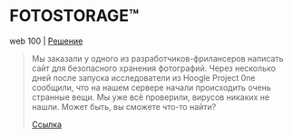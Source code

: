 # FOTOSTORAGE™

web 100 | [Решение](WRITEUP.md)

> Мы заказали у одного из разработчиков-фрилансеров написать сайт для безопасного хранения
> фотографий. Через несколько дней после запуска исследователи из Hoogle Project 0ne сообщили,
> что на нашем сервере начали происходить очень странные вещи. Мы уже всё проверили, вирусов никаких
> не нашли. Может быть, вы сможете что-то найти?
> 
> [Ссылка](https://fotostorage.ctf.yummytacos.me)
